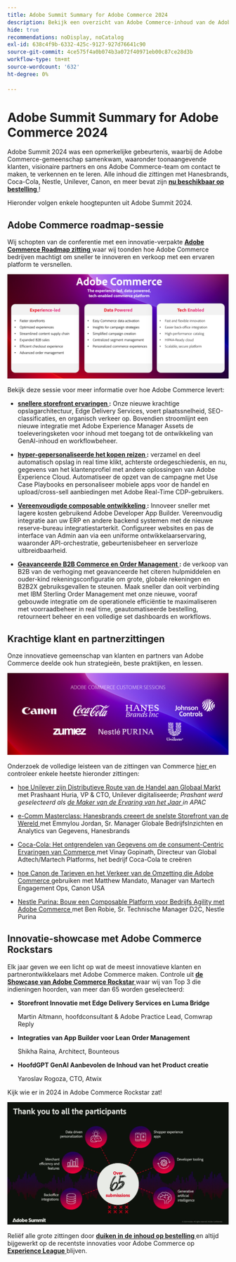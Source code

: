 ```yaml
---
title: Adobe Summit Summary for Adobe Commerce 2024
description: Bekijk een overzicht van Adobe Commerce-inhoud van de Adobe Summit-gebeurtenis van 2024.
hide: true
recommendations: noDisplay, noCatalog
exl-id: 638c4f9b-6332-425c-9127-927d76641c90
source-git-commit: 4ce575f4a0b074b3a072f40971eb00c87ce28d3b
workflow-type: tm+mt
source-wordcount: '632'
ht-degree: 0%

---
```


# Adobe Summit Summary for Adobe Commerce 2024

Adobe Summit 2024 was een opmerkelijke gebeurtenis, waarbij de Adobe Commerce-gemeenschap samenkwam, waaronder toonaangevende klanten, visionaire partners en ons Adobe Commerce-team om contact te maken, te verkennen en te leren. Alle inhoud die zittingen met Hanesbrands, Coca-Cola, Nestle, Unilever, Canon, en meer bevat zijn [**nu beschikbaar op bestelling** ](https://business.adobe.com/summit/2024/sessions.html?Track=Commerce)!

Hieronder volgen enkele hoogtepunten uit Adobe Summit 2024.

## Adobe Commerce roadmap-sessie

Wij schopten van de conferentie met een innovatie-verpakte [**Adobe Commerce Roadmap zitting** ](https://business.adobe.com/summit/2024/sessions/adobe-commerce-2024-product-roadmap-review-s432.html) waar wij toonden hoe Adobe Commerce bedrijven machtigt om sneller te innoveren en verkoop met een ervaren platform te versnellen.

![ het schermschot van A van een computer ](../../assets/events/image1.png)

Bekijk deze sessie voor meer informatie over hoe Adobe Commerce levert:

- **[snellere storefront ervaringen ](https://experienceleague.adobe.com/developer/commerce/storefront/?lang=nl-NL):** Onze nieuwe krachtige opslagarchitectuur, Edge Delivery Services, voert plaatssnelheid, SEO-classificaties, en organisch verkeer op. Bovendien stroomlijnt een nieuwe integratie met Adobe Experience Manager Assets de toeleveringsketen voor inhoud met toegang tot de ontwikkeling van GenAI-inhoud en workflowbeheer.

- **[hyper-gepersonaliseerde het kopen reizen ](https://experienceleague.adobe.com/nl/docs/commerce-admin/customers/customers-menu/personalize-scale):** verzamel en deel automatisch opslag in real time klikt, achterste ordegeschiedenis, en nu, gegevens van het klantenprofiel met andere oplossingen van Adobe Experience Cloud. Automatiseer de opzet van de campagne met Use Case Playbooks en personaliseer mobiele apps voor de handel en upload/cross-sell aanbiedingen met Adobe Real-Time CDP-gebruikers.

- **[Vereenvoudigde composable ontwikkeling ](https://developer.adobe.com/commerce/extensibility/app-development/learning-path/):** Innoveer sneller met lagere kosten gebruikend Adobe Developer App Builder. Vereenvoudig integratie aan uw ERP en andere backend systemen met de nieuwe reserve-bureau integratiestarterkit. Configureer websites en pas de interface van Admin aan via een uniforme ontwikkelaarservaring, waaronder API-orchestratie, gebeurtenisbeheer en serverloze uitbreidbaarheid.

- **[Geavanceerde B2B Commerce en Order Management ](https://experienceleague.adobe.com/nl/docs/commerce-admin/b2b/introduction):** de verkoop van B2B van de verhoging met geavanceerde het citeren hulpmiddelen en ouder-kind rekeningsconfiguratie om grote, globale rekeningen en B2B2X gebruiksgevallen te steunen. Maak sneller dan ooit verbinding met IBM Sterling Order Management met onze nieuwe, vooraf gebouwde integratie om de operationele efficiëntie te maximaliseren met voorraadbeheer in real time, geautomatiseerde bestelling, retourneert beheer en een volledige set dashboards en workflows.

## Krachtige klant en partnerzittingen

Onze innovatieve gemeenschap van klanten en partners van Adobe Commerce deelde ook hun strategieën, beste praktijken, en lessen.

![ een groep van logo&#39;s op een paarse achtergrond ](../../assets/events/image2.png)

Onderzoek de volledige leisteen van de zittingen van Commerce [ hier ](https://business.adobe.com/summit/2024/sessions.html?Track=Commerce) en controleer enkele heetste hieronder zittingen:

- [ hoe Unilever zijn Distributieve Route van de Handel aan Globaal Markt ](https://business.adobe.com/summit/2024/sessions/how-unilever-digitized-its-distributive-trade-rout-s430.html) met Prashaant Huria, VP &amp; CTO, Unilever digitaliseerde; *Prashant werd geselecteerd als [ de Maker van de Ervaring van het Jaar ](https://www.adobeexperienceawards.com/stories2024) in APAC*

- [ e-Comm Masterclass: Hanesbrands creeert de snelste Storefront van de Wereld ](https://business.adobe.com/summit/2024/sessions/ecomm-masterclass-hanesbrands-creates-the-worlds-f-s435.html) met Emmylou Jordan, Sr. Manager Globale BedrijfsInzichten en Analytics van Gegevens, Hanesbrands

- [ Coca-Cola: Het ontgrendelen van Gegevens om de consument-Centric Ervaringen van Commerce ](https://business.adobe.com/summit/2024/sessions/cocacola-unlocking-data-to-create-consumercentric-s434.html) met Vinay Gopinath, Directeur van Global Adtech/Martech Platforms, het bedrijf Coca-Cola te creëren

- [ hoe Canon de Tarieven en het Verkeer van de Omzetting die Adobe Commerce ](https://business.adobe.com/summit/2024/sessions/how-canon-increased-conversion-rates-and-traffic-u-s438.html) gebruiken met Matthew Mandato, Manager van Martech Engagement Ops, Canon USA

- [ Nestle Purina: Bouw een Composable Platform voor Bedrijfs Agility met Adobe Commerce ](https://business.adobe.com/summit/2024/sessions/purina-takes-composable-commerce-approach-to-boost-s437.html) met Ben Robie, Sr. Technische Manager D2C, Nestle Purina

## Innovatie-showcase met Adobe Commerce Rockstars

Elk jaar geven we een licht op wat de meest innovatieve klanten en partnerontwikkelaars met Adobe Commerce maken. Controle uit **[de Showcase van Adobe Commerce Rockstar ](https://business.adobe.com/summit/2024/sessions/adobe-commerce-rockstar-showcase-s431.html)** waar wij van Top 3 die indieningen hoorden, van meer dan 65 worden geselecteerd:

- **Storefront Innovatie met Edge Delivery Services en Luma Bridge**

  Martin Altmann, hoofdconsultant &amp; Adobe Practice Lead, Comwrap Reply

- **Integraties van App Builder voor Lean Order Management**

  Shikha Raina, Architect, Bounteous

- **HoofdGPT GenAI Aanbevolen de Inhoud van het Product creatie**

  Yaroslav Rogoza, CTO, Atwix

Kijk wie er in 2024 in Adobe Commerce Rockstar zat!

![ het schermschot van A van een zwarte achtergrond met witte tekst en pictogrammen ](../../assets/events/image3.png)

Reliëf alle grote zittingen door **[duiken in de inhoud op bestelling ](https://business.adobe.com/summit/2024/sessions.html?Track=Commerce)** en altijd bijgewerkt op de recentste innovaties voor Adobe Commerce op [**Experience League** ](https://experienceleague.adobe.com/nl/docs/commerce-admin/start/about) blijven.
